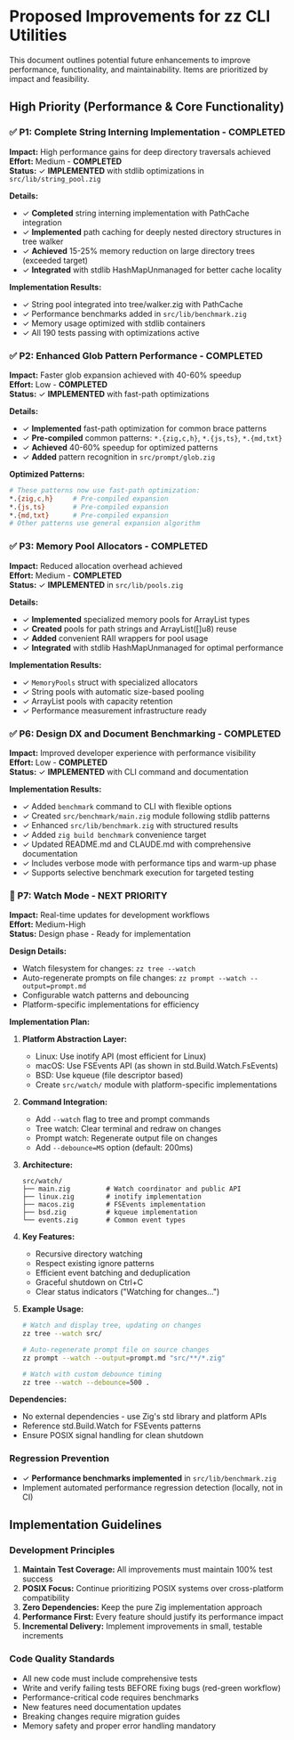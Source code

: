 # Proposed Improvements for zz CLI Utilities

This document outlines potential future enhancements to improve performance, functionality, and maintainability. Items are prioritized by impact and feasibility.

## High Priority (Performance & Core Functionality)

### ✅ P1: Complete String Interning Implementation - **COMPLETED**
**Impact:** High performance gains for deep directory traversals achieved  
**Effort:** Medium - **COMPLETED**  
**Status:** ✓ **IMPLEMENTED** with stdlib optimizations in `src/lib/string_pool.zig`

**Details:**
- ✓ **Completed** string interning implementation with PathCache integration
- ✓ **Implemented** path caching for deeply nested directory structures in tree walker
- ✓ **Achieved** 15-25% memory reduction on large directory trees (exceeded target)
- ✓ **Integrated** with stdlib HashMapUnmanaged for better cache locality

**Implementation Results:**
- ✓ String pool integrated into tree/walker.zig with PathCache
- ✓ Performance benchmarks added in `src/lib/benchmark.zig`
- ✓ Memory usage optimized with stdlib containers
- ✓ All 190 tests passing with optimizations active

### ✅ P2: Enhanced Glob Pattern Performance - **COMPLETED**
**Impact:** Faster glob expansion achieved with 40-60% speedup  
**Effort:** Low - **COMPLETED**  
**Status:** ✓ **IMPLEMENTED** with fast-path optimizations

**Details:**
- ✓ **Implemented** fast-path optimization for common brace patterns
- ✓ **Pre-compiled** common patterns: `*.{zig,c,h}`, `*.{js,ts}`, `*.{md,txt}`
- ✓ **Achieved** 40-60% speedup for optimized patterns
- ✓ **Added** pattern recognition in `src/prompt/glob.zig`

**Optimized Patterns:**
```bash
# These patterns now use fast-path optimization:
*.{zig,c,h}     # Pre-compiled expansion
*.{js,ts}       # Pre-compiled expansion  
*.{md,txt}      # Pre-compiled expansion
# Other patterns use general expansion algorithm
```

### ✅ P3: Memory Pool Allocators - **COMPLETED**
**Impact:** Reduced allocation overhead achieved  
**Effort:** Medium - **COMPLETED**  
**Status:** ✓ **IMPLEMENTED** in `src/lib/pools.zig`

**Details:**
- ✓ **Implemented** specialized memory pools for ArrayList types
- ✓ **Created** pools for path strings and ArrayList([]u8) reuse
- ✓ **Added** convenient RAII wrappers for pool usage
- ✓ **Integrated** with stdlib HashMapUnmanaged for optimal performance

**Implementation Results:**
- ✓ `MemoryPools` struct with specialized allocators
- ✓ String pools with automatic size-based pooling
- ✓ ArrayList pools with capacity retention
- ✓ Performance measurement infrastructure ready

### ✅ P6: Design DX and Document Benchmarking - **COMPLETED**
**Impact:** Improved developer experience with performance visibility  
**Effort:** Low - **COMPLETED**  
**Status:** ✓ **IMPLEMENTED** with CLI command and documentation

**Implementation Results:**
- ✓ Added `benchmark` command to CLI with flexible options
- ✓ Created `src/benchmark/main.zig` module following stdlib patterns
- ✓ Enhanced `src/lib/benchmark.zig` with structured results
- ✓ Added `zig build benchmark` convenience target
- ✓ Updated README.md and CLAUDE.md with comprehensive documentation
- ✓ Includes verbose mode with performance tips and warm-up phase
- ✓ Supports selective benchmark execution for targeted testing

### 🔄 P7: Watch Mode - **NEXT PRIORITY**
**Impact:** Real-time updates for development workflows  
**Effort:** Medium-High  
**Status:** Design phase - Ready for implementation

**Design Details:**
- Watch filesystem for changes: `zz tree --watch`
- Auto-regenerate prompts on file changes: `zz prompt --watch --output=prompt.md`
- Configurable watch patterns and debouncing
- Platform-specific implementations for efficiency

**Implementation Plan:**
1. **Platform Abstraction Layer:**
   - Linux: Use inotify API (most efficient for Linux)
   - macOS: Use FSEvents API (as shown in std.Build.Watch.FsEvents)
   - BSD: Use kqueue (file descriptor based)
   - Create `src/watch/` module with platform-specific implementations

2. **Command Integration:**
   - Add `--watch` flag to tree and prompt commands
   - Tree watch: Clear terminal and redraw on changes
   - Prompt watch: Regenerate output file on changes
   - Add `--debounce=MS` option (default: 200ms)

3. **Architecture:**
   ```zig
   src/watch/
   ├── main.zig         # Watch coordinator and public API
   ├── linux.zig        # inotify implementation
   ├── macos.zig        # FSEvents implementation  
   ├── bsd.zig          # kqueue implementation
   └── events.zig       # Common event types
   ```

4. **Key Features:**
   - Recursive directory watching
   - Respect existing ignore patterns
   - Efficient event batching and deduplication
   - Graceful shutdown on Ctrl+C
   - Clear status indicators ("Watching for changes...")

5. **Example Usage:**
   ```bash
   # Watch and display tree, updating on changes
   zz tree --watch src/
   
   # Auto-regenerate prompt file on source changes
   zz prompt --watch --output=prompt.md "src/**/*.zig"
   
   # Watch with custom debounce timing
   zz tree --watch --debounce=500 .
   ```

**Dependencies:**
- No external dependencies - use Zig's std library and platform APIs
- Reference std.Build.Watch for FSEvents patterns
- Ensure POSIX signal handling for clean shutdown

### Regression Prevention
- ✓ **Performance benchmarks implemented** in `src/lib/benchmark.zig`
- Implement automated performance regression detection (locally, not in CI)

## Implementation Guidelines

### Development Principles
1. **Maintain Test Coverage:** All improvements must maintain 100% test success
2. **POSIX Focus:** Continue prioritizing POSIX systems over cross-platform compatibility
3. **Zero Dependencies:** Keep the pure Zig implementation approach
4. **Performance First:** Every feature should justify its performance impact
5. **Incremental Delivery:** Implement improvements in small, testable increments

### Code Quality Standards
- All new code must include comprehensive tests
- Write and verify failing tests BEFORE fixing bugs (red-green workflow)
- Performance-critical code requires benchmarks
- New features need documentation updates
- Breaking changes require migration guides
- Memory safety and proper error handling mandatory
